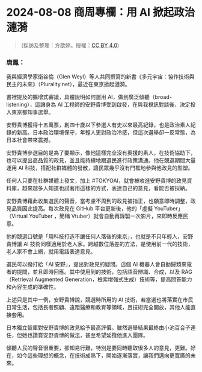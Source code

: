 # 2024-08-08 商周專欄：用 AI 掀起政治漣漪

> (採訪及整理：方歆婷。授權：[CC BY 4.0](https://creativecommons.org/licenses/by/4.0/deed.zh-hant))

### 唐鳳：

我與經濟學家衛谷倫（Glen Weyl）等人共同撰寫的新書《多元宇宙：協作技術與民主的未來》（Plurality.net），最近在東京掀起漣漪。 

書裡提及的擴增式審議，具體說明如何運用 AI，做到廣泛傾聽（broad-listening），這讓身為 AI 工程師的安野貴博受到啟發，在與我視訊對談後，決定投入東京都知事選舉。

安野貴博獲得十五萬票，創四十歲以下參選人有史以來最高紀錄，也是政治素人紀錄的新高。日本政治環境保守，年輕人更對政治冷感，但這次選舉卻一反常態，為日本社會帶來震撼。

安野貴博參選目的是為了要顯示，像他這樣完全沒有奧援的素人，在技術協助下，也可以提出高品質的政見，並且能持續地跟選民進行政策溝通。他在競選期間大量運用 AI 科技，搭配社群媒體的發散，讓民眾幾乎沒有門檻地參與他政見的型塑。

任何人只要在社群媒體上發文，加上 #TOKYOAI，就會被收進安野貴博的政見資料庫，越來越多人知道也試著用這樣的方式，表達自己的意見，看能否被採納。

安野貴博藉此收集選民的聲音，當考慮不周到的政見被指正，也願意即時調整，政見品質因此提高。每次政見在 GitHub 平台更新後，他的「虛擬 YouTuber」（Virtual YouTuber ，簡稱 Vtuber）就會自動再錄製一次影片，來即時反應民意。

他的競選口號是「用科技打造不讓任何人落後的東京」，也就是不只年輕人，安野貴博讓 AI 技術同樣適用於老人家。跨越數位落差的方法，是使用前一代的技術，老人家不會上網，就用電話表達意見。

選民可以撥打給「AI 安野」，提出對政見的疑問。這個 AI 機器人會自動歸類來電者的提問，並且即時回應。其中使用到的技術，包括語音辨識、合成，以及 RAG（Retrieval Augmented Generation，檢索增強式生成）技術等，提高問答能力和內容生成的準確性。

上述只是其中一例，安野貴博說，競選時所用的 AI 技術，若當選也將落實在市民日常生活，包括長者照顧、遠距醫療和教育等領域，且技術完全開放，其他人能直接套用。

日本獨立智庫對安野貴博的政見給予最高評價。雖然選舉結果最終由小池百合子連任，但她也讚賞安野貴博的做法，甚至希望延攬他進入團隊。

傾聽人民的聲音很重要，卻知易行難，特別是要同時聽取很多人的意見，更難。好在，如今這些理想的概念，在技術成熟下，開始逐漸落實，讓我們邁向更寬廣的未來。
